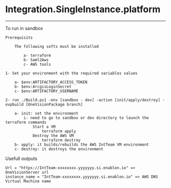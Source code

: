 # Integration.SingleInstance.platform 
****

To run in sandbox

    Prerequisits
    
        The following softs must be installed

            a- terraform
            b- Saml2Aws
            c- AWS tools

    1- Set your environment with the required variables values

        a- $env:ARTIFACTORY_ACCESS_TOKEN
        b- $env:ArcgisLoginSecret
        c- $env:ARTIFACTORY_USERNAME

    2- run ./Build.ps1 -env [sandbox - dev] -action [init/apply/destroy] -ovpbuild [OneVisionPackage branch]

        a- init: set the environment
            i- need to go to sandbox or dev directory to launch the terraform commands
                Start a VM
                    terraform apply
                Destroy the AWS VM
                    terraform destroy
        b- apply: it builds/rebuilds the AWS IntTeam VM environment
        c- destroy: it destroys the environment

Usefull outputs

    Url = "https://IntTeam-xxxxxxxx.yyyyyyy.si.enablon.io" => OneVisionServer url
    instance_name = "IntTeam-xxxxxxxx.yyyyyyy.si.enablon.io" => AWS DNS Virtual Machine name 
<!-- BEGIN_TF_DOCS -->
